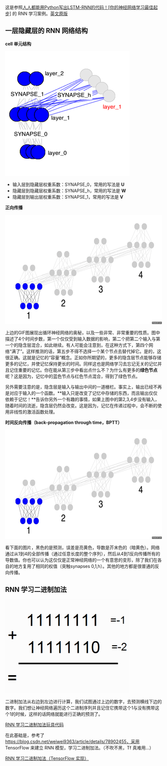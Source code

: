 这是参照[人人都能用Python写出LSTM-RNN的代码！[你的神经网络学习最佳起步]](http://blog.csdn.net/zzukun/article/details/49968129) 的 RNN 学习案例。[英文原版](http://iamtrask.github.io/2015/11/15/anyone-can-code-lstm/)

## 一层隐藏层的 RNN 网络结构

**cell 单元结构**

<img width="400" height="400" src="images/basic_recurrence_singleton.png"/>

* 输入层到隐藏层权重系数：SYNAPSE_0，常用的写法是 **U**
* 隐藏层到隐藏层权重系数：SYNAPSE_h，常用的写法是 **W**
* 隐藏层到输出层权重系数：SYNAPSE_1，常用的写法是 **V**

**正向传播**

<img width="600" height="350" src="images/recurrence_gif.gif"/>

上边的GIF图展现出循环神经网络的奥秘，以及一些非常、非常重要的性质。图中描述了4个时间步数，第一个仅仅受到输入数据的影响，第二个把第二个输入与第一个的隐含层混合，如此继续。有人可能会注意到，在这种方式下，第四个网络“满了”。这样推测的话，第五步不得不选择一个某个节点去替代掉它。是的，这很正确。这就是记忆的“容量”概念。正如你所期望的，更多的隐含层节点能够存储更多的记忆，并使记忆保持更长的时间。同样这也是网络学习去忘记无关的记忆并且记住重要的记忆。你在能从第三步中看出点什么不？为什么有更多的**绿色节点**呢？这是因为，记忆中的蓝色节点与红色节点混合，得到了绿色节点。

另外需要注意的是，隐含层是输入与输出中间的一道栅栏。事实上，输出已经不再是对应于输入的一个函数。**输入只是改变了记忆中存储的东西，而且输出仅仅依赖于记忆！**告诉你另外一个有趣的事情，如果上图中的第2,3,4步没有输入，随着时间的流逝，隐含层仍然会改变。这是因为，记忆在传递过程中，会不断的使用非线性的激活函数处理。

**时间反向传播（back-propagation through time，BPTT）**

<img width="600" height="350" src="images/backprop_through_time.gif"/>

看下面的图片，黑色的是预测，误差是亮黄色，导数是芥末色的（暗黄色）。网络通过从1到4的全部传播（通过任意长度的整个序列），然后从4到1反向传播所有的导数值。你也可以认为这仅仅是正常神经网络的一个有意思的变形，除了我们在各自的地方复用了相同的权值（突触synapses 0,1,h）。其他的地方都是很普通的反向传播。

## RNN 学习二进制加法

<img width="400" height="300" src="images/binary_addition.gif"/>

二进制加法从右边到左边进行计算，我们试图通过上边的数字，去预测横线下边的数字。我们想让神经网络遍历这个二进制序列并且记住它携带这个1与没有携带这个1的时候，这样的话网络就能进行正确的预测了。

[RNN 学习二进制加法玩具代码](RNN_learn_binary_addition.py)

在此基础是，参考了 https://blog.csdn.net/weiwei9363/article/details/78902455，采用 TensorFlow 来建立 RNN 模型，学习二进制加法。（不吹不黑，Tf 真难用...）

[RNN 学习二进制加法（TensorFlow 实现）](RNN_learn_binary_addition_in_tensorflow.py)
